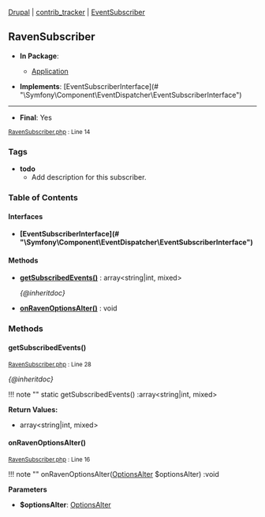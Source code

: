 
[Drupal](../namespaces/drupal.md) | [contrib_tracker](../namespaces/drupal-contrib-tracker.md) | [EventSubscriber](../namespaces/drupal-contrib-tracker-eventsubscriber.md)

## RavenSubscriber


- **In Package**:
    - [Application](../packages/Application.md)
  
- **Implements**:
    [EventSubscriberInterface](# &quot;\Symfony\Component\EventDispatcher\EventSubscriberInterface&quot;)  

---


- **Final**: Yes



<small>[RavenSubscriber.php](../files/web-modules-custom-contrib-tracker-src-eventsubscriber-ravensubscriber.md) : Line 14</small>





### Tags

- **todo**
  - Add description for this subscriber.





### Table of Contents



#### Interfaces
- **[EventSubscriberInterface](# &quot;\Symfony\Component\EventDispatcher\EventSubscriberInterface&quot;)**







#### Methods
- **[getSubscribedEvents()](../classes/Drupal-contrib-tracker-EventSubscriber-RavenSubscriber.md#getsubscribedevents)**
           : array&lt;string|int, mixed&gt;

  *{@inheritdoc}*

- **[onRavenOptionsAlter()](../classes/Drupal-contrib-tracker-EventSubscriber-RavenSubscriber.md#onravenoptionsalter)**
           : void









### Methods

#### getSubscribedEvents()

<small>[RavenSubscriber.php](../files/web-modules-custom-contrib-tracker-src-eventsubscriber-ravensubscriber.md) : Line 28</small>

*{@inheritdoc}*

!!! note ""
    static getSubscribedEvents() :array&lt;string|int, mixed&gt;









**Return Values:**

- array&lt;string|int, mixed&gt;



#### onRavenOptionsAlter()

<small>[RavenSubscriber.php](../files/web-modules-custom-contrib-tracker-src-eventsubscriber-ravensubscriber.md) : Line 16</small>


!!! note ""
    onRavenOptionsAlter([OptionsAlter](# "\Drupal\raven\Event\OptionsAlter") $optionsAlter) :void




**Parameters**

- **$optionsAlter**: [OptionsAlter](# "\Drupal\raven\Event\OptionsAlter")










